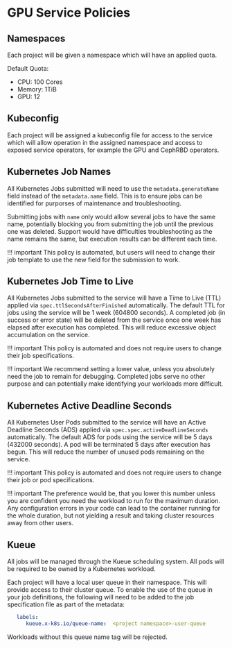 # GPU Service Policies

## Namespaces

Each project will be given a namespace which will have an applied quota.

Default Quota:

- CPU: 100 Cores
- Memory: 1TiB
- GPU: 12

## Kubeconfig

Each project will be assigned a kubeconfig file for access to the service which will allow operation in the assigned namespace and access to exposed service operators, for example the GPU and CephRBD operators.

## Kubernetes Job Names

All Kubernetes Jobs submitted will need to use the `metadata.generateName` field instead of the `metadata.name` field. This is to ensure jobs can be identified for purporses of  maintenance and troubleshooting.

Submitting jobs with `name` only would allow several jobs to have the same name, potentially blocking you from submitting the job until the previous one was deleted. Support would have difficulties troubleshooting as the name remains the same, but execution results can be different each time.

!!! important
    This policy is automated, but users will need to change their job template to use the new field for the submission to work.

## Kubernetes Job Time to Live

All Kubernetes Jobs submitted to the service will have a Time to Live (TTL) applied via `spec.ttlSecondsAfterFinished` automatically. The default TTL for jobs using the service will be 1 week (604800 seconds). A completed job (in success or error state) will be deleted from the service once one week has elapsed after execution has completed. This will reduce excessive object accumulation on the service.

!!! important
    This policy is automated and does not require users to change their job specifications.
    
!!! important
    We recommend setting a lower value, unless you absolutely need the job to remain for debugging. Completed jobs serve no other purpose and can potentially make identifying your workloads more difficult.

## Kubernetes Active Deadline Seconds

All Kubernetes User Pods submitted to the service will have an Active Deadline Seconds (ADS) applied via `spec.spec.activeDeadlineSeconds` automatically. The default ADS for pods using the service will be 5 days (432000 seconds). A pod will be terminated 5 days after execution has begun. This will reduce the number of unused pods remaining on the service.

!!! important
    This policy is automated and does not require users to change their job or pod specifications.
    
!!! important
    The preference would be, that you lower this number unless you are confident you need the workload to run for the maximum duration. Any configuration errors in your code can lead to the container running for the whole duration, but not yielding a result and taking cluster resources away from other users.

## Kueue

All jobs will be managed through the Kueue scheduling system. All pods will be required to be owned by a Kubernetes workload.

Each project will have a local user queue in their namespace. This will provide access to their cluster queue. To enable the use of the queue in your job definitions, the following will need to be added to the job specification file as part of the metadata:

```yaml
   labels:
      kueue.x-k8s.io/queue-name:  <project namespace>-user-queue
```

Workloads without this queue name tag will be rejected.